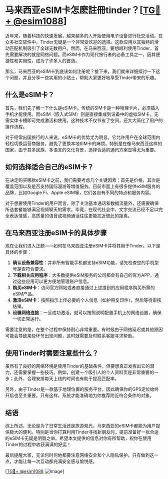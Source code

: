 # 马来西亚eSIM卡怎麽註冊tinder？[[TG💪+ @esim1088](https://t.me/s/esim1088)]

近年来，随着科技的快速发展，越来越多的人开始使用电子设备进行社交活动。在众多社交软件中，Tinder无疑是一个非常受欢迎的选择。这款应用以其独特的滑动匹配机制吸引了全球无数用户。然而，在马来西亚，要想顺利使用Tinder，首先需要解决的就是网络问题。而eSIM卡作为现代旅行者的必备工具之一，因其便捷性和实用性，成为了许多人的首选。

那么，马来西亚的eSIM卡到底该如何注册呢？接下来，我们就来详细探讨一下这个问题，并且分享一些实用的小贴士，帮助大家更好地享受Tinder带来的乐趣。

## 什么是eSIM卡？

首先，我们先了解一下什么是eSIM卡。传统的SIM卡是一种物理卡片，必须插入手机才能使用。而eSIM（嵌入式SIM）则是直接集成到设备中的虚拟SIM卡，无需实体卡槽即可完成激活和使用。这种技术不仅节省了空间，还大大简化了用户的操作流程。

对于经常出国旅行的人来说，eSIM卡的优势尤为明显。它允许用户在全球范围内轻松切换运营商服务，避免了更换本地SIM卡的麻烦。特别是在像马来西亚这样的国家，由于其多民族、多语言的文化背景，选择合适的通讯方案显得尤为重要。

## 如何选择适合自己的eSIM卡？

在决定购买哪款eSIM卡之前，我们需要考虑几个关键因素：首先是价格，其次是覆盖范围以及是否支持国际漫游等增值服务。目前市面上有很多提供eSIM服务的品牌，比如Google Fi、Apple eSIM等，它们各自有不同的特点和服务内容。

对于想要使用Tinder的用户而言，除了关注基本通话和数据流量外，还需要确保所选套餐能够满足视频聊天的需求。毕竟，在现代社会中，文字交流已经不足以完全表达情感，高质量的语音或视频通话往往更能拉近彼此的距离。

## 在马来西亚注册eSIM卡的具体步骤

现在让我们进入正题——如何在马来西亚注册eSIM卡并将其用于Tinder。以下是具体的步骤：

1. **确认设备兼容性**：并非所有智能手机都支持eSIM功能，请先检查您的手机型号是否符合要求。
2. **下载相关应用程序**：大多数提供eSIM服务的公司都会有自己的官方APP，通过这些应用可以更方便地管理账户信息。
3. **购买eSIM卡**：访问官方网站或者直接通过上述提到的应用程序购买所需的eSIM产品。
4. **激活eSIM卡**：按照指示上传必要的个人信息（如护照复印件），然后等待审核结果。
5. **设置网络连接**：一旦成功激活，就可以按照说明配置手机上的网络设置，确保一切正常运行。

需要注意的是，在整个过程中保持耐心非常重要。有时候由于网络延迟或其他原因可能会导致某些环节出现问题，这时就需要及时联系客服寻求帮助。

## 使用Tinder时需要注意些什么？

虽然有了良好的网络环境是使用Tinder的基础条件，但要想真正发挥出它的潜力，还需要掌握一些技巧。例如，创建一个吸引人的个人资料页是非常重要的一步；此外，合理安排每天上线的时间也有助于提高匹配率。

另外，由于Tinder是一款基于地理位置的服务平台，因此确保你的GPS定位始终开启也至关重要。只有这样，系统才能准确地为你推荐附近符合条件的对象。

## 结语

综上所述，无论是为了日常生活还是旅游观光，马来西亚的eSIM卡都能为用户提供极大的便利。特别是当你打算利用Tinder寻找新朋友时，提前准备好一张合适的eSIM卡无疑是明智之举。希望本文提供的信息对你有所帮助，祝你在使用Tinder的过程中收获满满的好运！

最后提醒大家，无论何时何地都要注意网络安全和个人隐私保护。只有做到这一点，才能让每一次互动都充满安全感与愉悦感。

[[TG💪+ @esim1088](https://t.me/s/esim1088) ![Image](https://i.postimg.cc/4NQfJmqS/Snipaste-2025-05-13-00-14-12.png)]